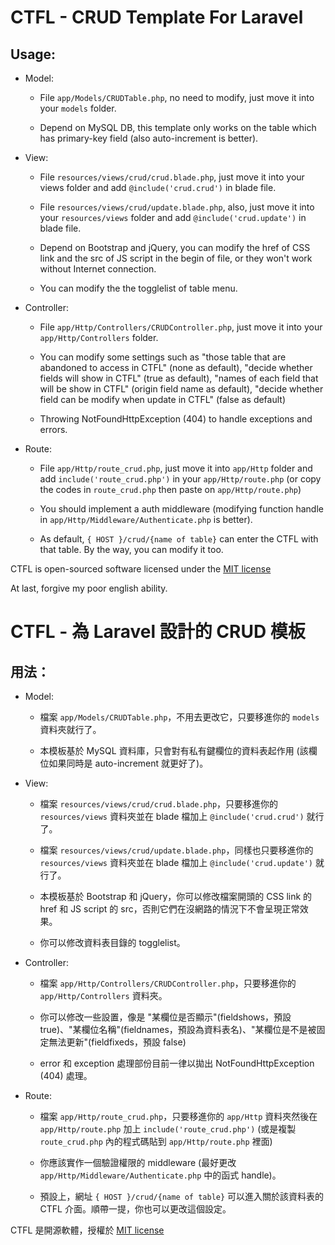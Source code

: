 # CTFL - CRUD Template For Laravel

## Usage:


- Model: 

    - File `app/Models/CRUDTable.php`, no need to modify, just move it into your `models` folder.

    - Depend on MySQL DB, this template only works on the table which has primary-key field (also auto-increment is better).


- View:

    - File `resources/views/crud/crud.blade.php`, just move it into your views folder and add `@include('crud.crud')` in blade file.

    - File `resources/views/crud/update.blade.php`, also, just move it into your `resources/views` folder and add `@include('crud.update')` in blade file.

    - Depend on Bootstrap and jQuery, you can modify the href of CSS link and the src of JS script in the begin of file, or they won't work without Internet connection.

    - You can modify the the togglelist of table menu.


- Controller:

    - File `app/Http/Controllers/CRUDController.php`, just move it into your `app/Http/Controllers` folder.

    - You can modify some settings such as "those table that are abandoned to access in CTFL" (none as default), "decide whether fields will show in CTFL" (true as default), "names of each field that will be show in CTFL" (origin field name as default), "decide whether field can be modify when update in CTFL" (false as default)

    - Throwing NotFoundHttpException (404) to handle exceptions and errors.

- Route:

    - File `app/Http/route_crud.php`, just move it into `app/Http` folder and add `include('route_crud.php')` in your `app/Http/route.php` (or copy the codes in `route_crud.php` then paste on `app/Http/route.php`)

    - You should implement a auth middleware (modifying function handle in `app/Http/Middleware/Authenticate.php` is better).

    - As default, `{ HOST }/crud/{name of table}` can enter the CTFL with that table. By the way, you can modify it too.


CTFL is open-sourced software licensed under the [MIT license](http://opensource.org/licenses/MIT)


At last, forgive my poor english ability.



# CTFL - 為 Laravel 設計的 CRUD 模板

## 用法：


- Model: 

    - 檔案 `app/Models/CRUDTable.php`，不用去更改它，只要移進你的 `models` 資料夾就行了。

    - 本模板基於 MySQL 資料庫，只會對有私有鍵欄位的資料表起作用 (該欄位如果同時是 auto-increment 就更好了)。


- View:

    - 檔案 `resources/views/crud/crud.blade.php`，只要移進你的 `resources/views` 資料夾並在 blade 檔加上 `@include('crud.crud')` 就行了。

    - 檔案 `resources/views/crud/update.blade.php`，同樣也只要移進你的 `resources/views` 資料夾並在 blade 檔加上 `@include('crud.update')` 就行了。

    - 本模板基於 Bootstrap 和 jQuery，你可以修改檔案開頭的 CSS link 的 href 和 JS script 的  src，否則它們在沒網路的情況下不會呈現正常效果。

    - 你可以修改資料表目錄的 togglelist。


- Controller:

    - 檔案 `app/Http/Controllers/CRUDController.php`，只要移進你的 `app/Http/Controllers` 資料夾。

    - 你可以修改一些設置，像是 "某欄位是否顯示"(fieldshows，預設 true)、"某欄位名稱"(fieldnames，預設為資料表名)、"某欄位是不是被固定無法更新"(fieldfixeds，預設 false)

    - error 和 exception 處理部份目前一律以拋出 NotFoundHttpException (404) 處理。

- Route:

    - 檔案 `app/Http/route_crud.php`，只要移進你的 `app/Http` 資料夾然後在 `app/Http/route.php` 加上 `include('route_crud.php')` (或是複製 `route_crud.php` 內的程式碼貼到 `app/Http/route.php` 裡面)

    - 你應該實作一個驗證權限的 middleware (最好更改 `app/Http/Middleware/Authenticate.php` 中的函式 handle)。

    - 預設上，網址 `{ HOST }/crud/{name of table}` 可以進入關於該資料表的 CTFL 介面。順帶一提，你也可以更改這個設定。


CTFL 是開源軟體，授權於 [MIT license](http://opensource.org/licenses/MIT)
